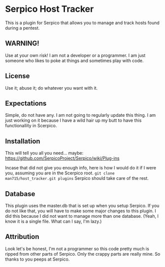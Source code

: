 # Serpico Host Tracker
This is a plugin for Serpico that allows you to manage and track hosts found during a pentest.

## WARNING!
Use at your own risk! I am not a developer or a programmer. I am just someone who likes to poke at things and sometimes play with code.  

## License
Use it; abuse it; do whatever you want with it.

## Expectations
Simple, do not have any. I am not going to regularly update this thing. I am just working on it because I have a wild hair up my butt to have this functionallity in Scerpico.

## Installation
This will tell you all you need... maybe: https://github.com/SerpicoProject/Serpico/wiki/Plug-ins

Incase that did not give you enough info, here is how I would do it if I were you, assuming you are in the Scerpico root.
`git clone man715/host_tracker.git plugins`
Serpico should take care of the rest.

## Database
This plugin uses the master.db that is set up when you setup Serpico. If you do not like that, you will have to make some major changes to this plugin.
I did this because I did not want to manage more than one database. (Yeah, I know it is a single file. What can I say, I'm lazy.)

## Attribution
Look let's be honest, I'm not a programmer so this code pretty much is ripped from other parts of Serpico. Only the crappy parts are really mine. So thanks to you peeps at Serpico.

